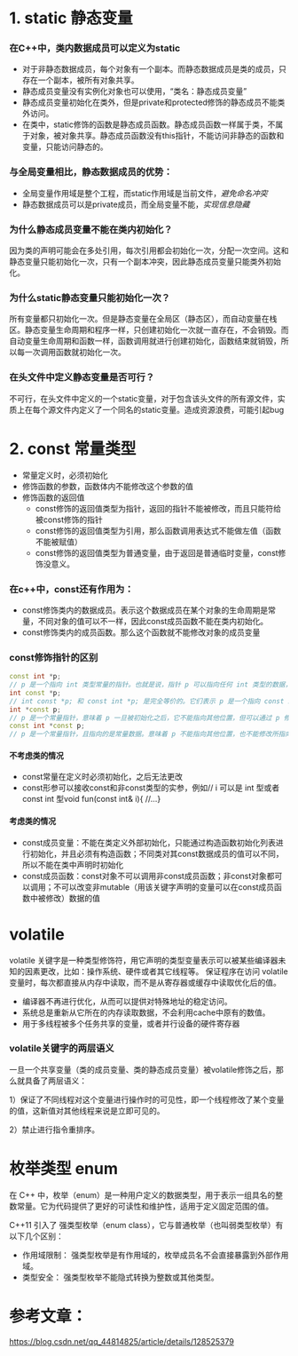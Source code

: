 # 1. static 静态变量
### 在C++中，类内数据成员可以定义为static
- 对于非静态数据成员，每个对象有一个副本。而静态数据成员是类的成员，只存在一个副本，被所有对象共享。
- 静态成员变量没有实例化对象也可以使用，“类名：静态成员变量”
- 静态成员变量初始化在类外，但是private和protected修饰的静态成员不能类外访问。
- 在类中，static修饰的函数是静态成员函数。静态成员函数一样属于类，不属于对象，被对象共享。静态成员函数没有this指针，不能访问非静态的函数和变量，只能访问静态的。

### 与全局变量相比，静态数据成员的优势：
- 全局变量作用域是整个工程，而static作用域是当前文件，*避免命名冲突*
- 静态数据成员可以是private成员，而全局变量不能，*实现信息隐藏*

### 为什么静态成员变量不能在类内初始化？
因为类的声明可能会在多处引用，每次引用都会初始化一次，分配一次空间。这和静态变量只能初始化一次，只有一个副本冲突，因此静态成员变量只能类外初始化。

### 为什么static静态变量只能初始化一次？
所有变量都只初始化一次。但是静态变量在全局区（静态区），而自动变量在栈区。静态变量生命周期和程序一样，只创建初始化一次就一直存在，不会销毁。而自动变量生命周期和函数一样，函数调用就进行创建初始化，函数结束就销毁，所以每一次调用函数就初始化一次。

### 在头文件中定义静态变量是否可行？
不可行，在头文件中定义的一个static变量，对于包含该头文件的所有源文件，实质上在每个源文件内定义了一个同名的static变量。造成资源浪费，可能引起bug


# 2. const 常量类型
- 常量定义时，必须初始化
- 修饰函数的参数，函数体内不能修改这个参数的值
- 修饰函数的返回值
    - const修饰的返回值类型为指针，返回的指针不能被修改，而且只能符给被const修饰的指针
    - const修饰的返回值类型为引用，那么函数调用表达式不能做左值（函数不能被赋值）
    - const修饰的返回值类型为普通变量，由于返回是普通临时变量，const修饰没意义。

### 在c++中，const还有作用为：
- const修饰类内的数据成员。表示这个数据成员在某个对象的生命周期是常量，不同对象的值可以不一样，因此const成员函数不能在类内初始化。
- const修饰类内的成员函数。那么这个函数就不能修改对象的成员变量

### const修饰指针的区别
```cpp
const int *p;
// p 是一个指向 int 类型常量的指针。也就是说，指针 p 可以指向任何 int 类型的数据，但不能通过指针修改所指向的数据。
int const *p;
// int const *p; 和 const int *p; 是完全等价的。它们表示 p 是一个指向 const int 类型的指针，意味着 p 不能修改它所指向的 int 数据。
int *const p;
// p 是一个常量指针，意味着 p 一旦被初始化之后，它不能指向其他位置，但可以通过 p 修改所指向的数据。
const int *const p;
// p 是一个常量指针，且指向的是常量数据。意味着 p 不能指向其他位置，也不能修改所指向的数据。
```

#### 不考虑类的情况
- const常量在定义时必须初始化，之后无法更改
- const形参可以接收const和非const类型的实参，例如// i 可以是 int 型或者 const int 型void fun(const int& i){ //…}

#### 考虑类的情况
- const成员变量：不能在类定义外部初始化，只能通过构造函数初始化列表进行初始化，并且必须有构造函数；不同类对其const数据成员的值可以不同，所以不能在类中声明时初始化
- const成员函数：const对象不可以调用非const成员函数；非const对象都可以调用；不可以改变非mutable（用该关键字声明的变量可以在const成员函数中被修改）数据的值


# volatile
volatile 关键字是一种类型修饰符，用它声明的类型变量表示可以被某些编译器未知的因素更改，比如：操作系统、硬件或者其它线程等。
保证程序在访问 volatile 变量时，每次都直接从内存中读取，而不是从寄存器或缓存中读取优化后的值。

- 编译器不再进行优化，从而可以提供对特殊地址的稳定访问。
- 系统总是重新从它所在的内存读取数据，不会利用cache中原有的数值。
- 用于多线程被多个任务共享的变量，或者并行设备的硬件寄存器

### volatile关键字的两层语义

一旦一个共享变量（类的成员变量、类的静态成员变量）被volatile修饰之后，那么就具备了两层语义：

1）保证了不同线程对这个变量进行操作时的可见性，即一个线程修改了某个变量的值，这新值对其他线程来说是立即可见的。

2）禁止进行指令重排序。


# 枚举类型 enum
在 C++ 中，枚举（enum）是一种用户定义的数据类型，用于表示一组具名的整数常量。它为代码提供了更好的可读性和维护性，适用于定义固定范围的值。

C++11 引入了 强类型枚举（enum class），它与普通枚举（也叫弱类型枚举）有以下几个区别：

- 作用域限制：
强类型枚举是有作用域的，枚举成员名不会直接暴露到外部作用域。
- 类型安全：
强类型枚举不能隐式转换为整数或其他类型。

# 参考文章：
https://blog.csdn.net/qq_44814825/article/details/128525379